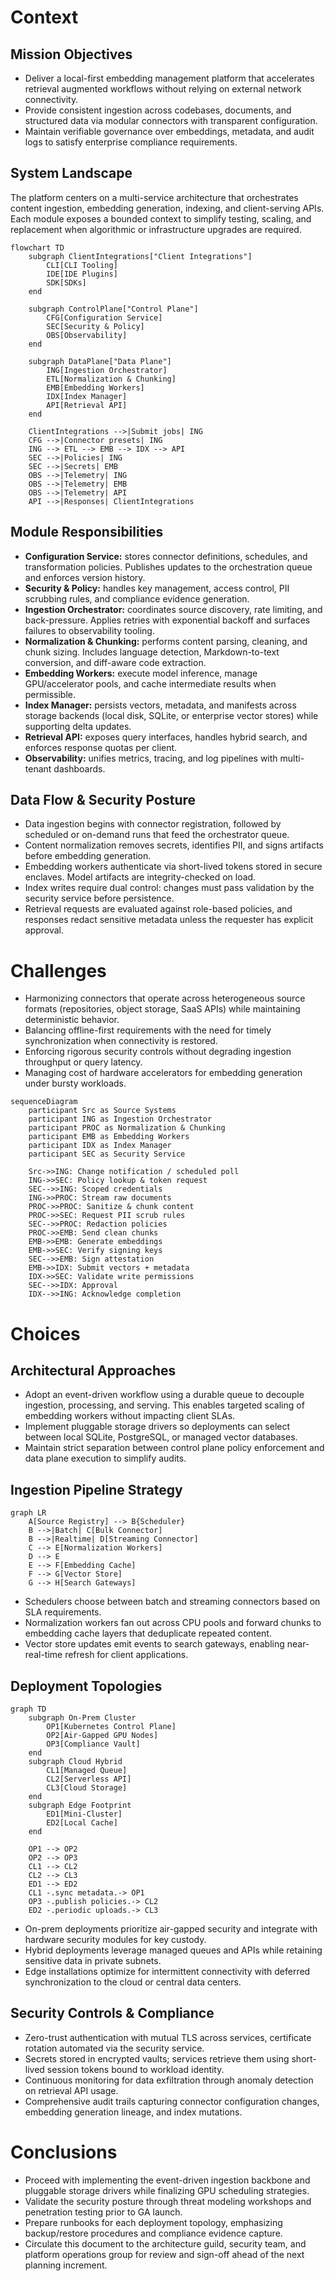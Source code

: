 # Context

## Mission Objectives
- Deliver a local-first embedding management platform that accelerates retrieval augmented workflows without relying on external network connectivity.
- Provide consistent ingestion across codebases, documents, and structured data via modular connectors with transparent configuration.
- Maintain verifiable governance over embeddings, metadata, and audit logs to satisfy enterprise compliance requirements.

## System Landscape
The platform centers on a multi-service architecture that orchestrates content ingestion, embedding generation, indexing, and client-serving APIs. Each module exposes a bounded context to simplify testing, scaling, and replacement when algorithmic or infrastructure upgrades are required.

```mermaid
flowchart TD
    subgraph ClientIntegrations["Client Integrations"]
        CLI[CLI Tooling]
        IDE[IDE Plugins]
        SDK[SDKs]
    end

    subgraph ControlPlane["Control Plane"]
        CFG[Configuration Service]
        SEC[Security & Policy]
        OBS[Observability]
    end

    subgraph DataPlane["Data Plane"]
        ING[Ingestion Orchestrator]
        ETL[Normalization & Chunking]
        EMB[Embedding Workers]
        IDX[Index Manager]
        API[Retrieval API]
    end

    ClientIntegrations -->|Submit jobs| ING
    CFG -->|Connector presets| ING
    ING --> ETL --> EMB --> IDX --> API
    SEC -->|Policies| ING
    SEC -->|Secrets| EMB
    OBS -->|Telemetry| ING
    OBS -->|Telemetry| EMB
    OBS -->|Telemetry| API
    API -->|Responses| ClientIntegrations
```

## Module Responsibilities
- **Configuration Service:** stores connector definitions, schedules, and transformation policies. Publishes updates to the orchestration queue and enforces version history.
- **Security & Policy:** handles key management, access control, PII scrubbing rules, and compliance evidence generation.
- **Ingestion Orchestrator:** coordinates source discovery, rate limiting, and back-pressure. Applies retries with exponential backoff and surfaces failures to observability tooling.
- **Normalization & Chunking:** performs content parsing, cleaning, and chunk sizing. Includes language detection, Markdown-to-text conversion, and diff-aware code extraction.
- **Embedding Workers:** execute model inference, manage GPU/accelerator pools, and cache intermediate results when permissible.
- **Index Manager:** persists vectors, metadata, and manifests across storage backends (local disk, SQLite, or enterprise vector stores) while supporting delta updates.
- **Retrieval API:** exposes query interfaces, handles hybrid search, and enforces response quotas per client.
- **Observability:** unifies metrics, tracing, and log pipelines with multi-tenant dashboards.

## Data Flow & Security Posture
- Data ingestion begins with connector registration, followed by scheduled or on-demand runs that feed the orchestrator queue.
- Content normalization removes secrets, identifies PII, and signs artifacts before embedding generation.
- Embedding workers authenticate via short-lived tokens stored in secure enclaves. Model artifacts are integrity-checked on load.
- Index writes require dual control: changes must pass validation by the security service before persistence.
- Retrieval requests are evaluated against role-based policies, and responses redact sensitive metadata unless the requester has explicit approval.

# Challenges
- Harmonizing connectors that operate across heterogeneous source formats (repositories, object storage, SaaS APIs) while maintaining deterministic behavior.
- Balancing offline-first requirements with the need for timely synchronization when connectivity is restored.
- Enforcing rigorous security controls without degrading ingestion throughput or query latency.
- Managing cost of hardware accelerators for embedding generation under bursty workloads.

```mermaid
sequenceDiagram
    participant Src as Source Systems
    participant ING as Ingestion Orchestrator
    participant PROC as Normalization & Chunking
    participant EMB as Embedding Workers
    participant IDX as Index Manager
    participant SEC as Security Service

    Src->>ING: Change notification / scheduled poll
    ING->>SEC: Policy lookup & token request
    SEC-->>ING: Scoped credentials
    ING->>PROC: Stream raw documents
    PROC->>PROC: Sanitize & chunk content
    PROC->>SEC: Request PII scrub rules
    SEC-->>PROC: Redaction policies
    PROC->>EMB: Send clean chunks
    EMB->>EMB: Generate embeddings
    EMB->>SEC: Verify signing keys
    SEC-->>EMB: Sign attestation
    EMB->>IDX: Submit vectors + metadata
    IDX->>SEC: Validate write permissions
    SEC-->>IDX: Approval
    IDX-->>ING: Acknowledge completion
```

# Choices
## Architectural Approaches
- Adopt an event-driven workflow using a durable queue to decouple ingestion, processing, and serving. This enables targeted scaling of embedding workers without impacting client SLAs.
- Implement pluggable storage drivers so deployments can select between local SQLite, PostgreSQL, or managed vector databases.
- Maintain strict separation between control plane policy enforcement and data plane execution to simplify audits.

## Ingestion Pipeline Strategy
```mermaid
graph LR
    A[Source Registry] --> B{Scheduler}
    B -->|Batch| C[Bulk Connector]
    B -->|Realtime| D[Streaming Connector]
    C --> E[Normalization Workers]
    D --> E
    E --> F[Embedding Cache]
    F --> G[Vector Store]
    G --> H[Search Gateways]
```
- Schedulers choose between batch and streaming connectors based on SLA requirements.
- Normalization workers fan out across CPU pools and forward chunks to embedding cache layers that deduplicate repeated content.
- Vector store updates emit events to search gateways, enabling near-real-time refresh for client applications.

## Deployment Topologies
```mermaid
graph TD
    subgraph On-Prem Cluster
        OP1[Kubernetes Control Plane]
        OP2[Air-Gapped GPU Nodes]
        OP3[Compliance Vault]
    end
    subgraph Cloud Hybrid
        CL1[Managed Queue]
        CL2[Serverless API]
        CL3[Cloud Storage]
    end
    subgraph Edge Footprint
        ED1[Mini-Cluster]
        ED2[Local Cache]
    end

    OP1 --> OP2
    OP2 --> OP3
    CL1 --> CL2
    CL2 --> CL3
    ED1 --> ED2
    CL1 -.sync metadata.-> OP1
    OP3 -.publish policies.-> CL2
    ED2 -.periodic uploads.-> CL3
```
- On-prem deployments prioritize air-gapped security and integrate with hardware security modules for key custody.
- Hybrid deployments leverage managed queues and APIs while retaining sensitive data in private subnets.
- Edge installations optimize for intermittent connectivity with deferred synchronization to the cloud or central data centers.

## Security Controls & Compliance
- Zero-trust authentication with mutual TLS across services, certificate rotation automated via the security service.
- Secrets stored in encrypted vaults; services retrieve them using short-lived session tokens bound to workload identity.
- Continuous monitoring for data exfiltration through anomaly detection on retrieval API usage.
- Comprehensive audit trails capturing connector configuration changes, embedding generation lineage, and index mutations.

# Conclusions
- Proceed with implementing the event-driven ingestion backbone and pluggable storage drivers while finalizing GPU scheduling strategies.
- Validate the security posture through threat modeling workshops and penetration testing prior to GA launch.
- Prepare runbooks for each deployment topology, emphasizing backup/restore procedures and compliance evidence capture.
- Circulate this document to the architecture guild, security team, and platform operations group for review and sign-off ahead of the next planning increment.


